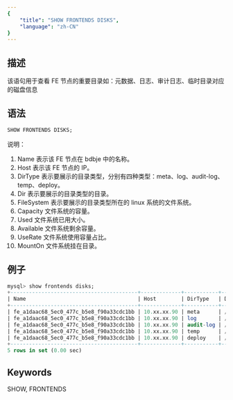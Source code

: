 ```yaml
---
{
    "title": "SHOW FRONTENDS DISKS",
    "language": "zh-CN"
}
---
```


<!--
Licensed to the Apache Software Foundation (ASF) under one
or more contributor license agreements.  See the NOTICE file
distributed with this work for additional information
regarding copyright ownership.  The ASF licenses this file
to you under the Apache License, Version 2.0 (the
"License"); you may not use this file except in compliance
with the License.  You may obtain a copy of the License at

  http://www.apache.org/licenses/LICENSE-2.0

Unless required by applicable law or agreed to in writing,
software distributed under the License is distributed on an
"AS IS" BASIS, WITHOUT WARRANTIES OR CONDITIONS OF ANY
KIND, either express or implied.  See the License for the
specific language governing permissions and limitations
under the License.
-->


## 描述

该语句用于查看 FE 节点的重要目录如：元数据、日志、审计日志、临时目录对应的磁盘信息

## 语法

```sql
SHOW FRONTENDS DISKS;
```

说明：
1. Name 表示该 FE 节点在 bdbje 中的名称。
2. Host 表示该 FE 节点的 IP。
3. DirType 表示要展示的目录类型，分别有四种类型：meta、log、audit-log、temp、deploy。
4. Dir 表示要展示的目录类型的目录。
5. FileSystem 表示要展示的目录类型所在的 linux 系统的文件系统。
6. Capacity 文件系统的容量。
7. Used 文件系统已用大小。
8. Available 文件系统剩余容量。
9. UseRate 文件系统使用容量占比。
10. MountOn 文件系统挂在目录。

## 例子

```sql
mysql> show frontends disks; 
+-----------------------------------------+-------------+-----------+---------------------------------+------------+----------+------+-----------+---------+------------+
| Name                                    | Host        | DirType   | Dir                             | Filesystem | Capacity | Used | Available | UseRate | MountOn    |
+-----------------------------------------+-------------+-----------+---------------------------------+------------+----------+------+-----------+---------+------------+
| fe_a1daac68_5ec0_477c_b5e8_f90a33cdc1bb | 10.xx.xx.90 | meta      | /home/disk/output/fe/doris-meta | /dev/sdf1  | 7T       | 2T   | 4T        | 36%     | /home/disk |
| fe_a1daac68_5ec0_477c_b5e8_f90a33cdc1bb | 10.xx.xx.90 | log       | /home/disk/output/fe/log        | /dev/sdf1  | 7T       | 2T   | 4T        | 36%     | /home/disk |
| fe_a1daac68_5ec0_477c_b5e8_f90a33cdc1bb | 10.xx.xx.90 | audit-log | /home/disk/output/fe/log        | /dev/sdf1  | 7T       | 2T   | 4T        | 36%     | /home/disk |
| fe_a1daac68_5ec0_477c_b5e8_f90a33cdc1bb | 10.xx.xx.90 | temp      | /home/disk/output/fe/temp_dir   | /dev/sdf1  | 7T       | 2T   | 4T        | 36%     | /home/disk |
| fe_a1daac68_5ec0_477c_b5e8_f90a33cdc1bb | 10.xx.xx.90 | deploy    | /home/disk/output/fe            | /dev/sdf1  | 7T       | 2T   | 4T        | 36%     | /home/disk |
+-----------------------------------------+-------------+-----------+---------------------------------+------------+----------+------+-----------+---------+------------+
5 rows in set (0.00 sec)
```

## Keywords

SHOW, FRONTENDS


